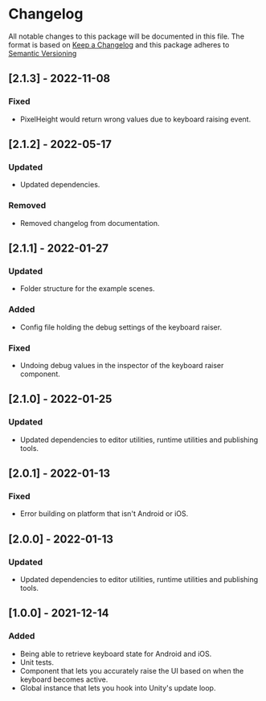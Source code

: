 # Changelog

All notable changes to this package will be documented in this file.
The format is based on [Keep a Changelog](https://keepachangelog.com/en/1.0.0/) and this package adheres to [Semantic Versioning](https://semver.org/)

## [2.1.3] - 2022-11-08
### Fixed
- PixelHeight would return wrong values due to keyboard raising event.

## [2.1.2] - 2022-05-17
### Updated
- Updated dependencies.
### Removed
- Removed changelog from documentation.

## [2.1.1] - 2022-01-27
### Updated
- Folder structure for the example scenes.

### Added
- Config file holding the debug settings of the keyboard raiser.

### Fixed
- Undoing debug values in the inspector of the keyboard raiser component.

## [2.1.0] - 2022-01-25
### Updated
- Updated dependencies to editor utilities, runtime utilities and publishing tools.

## [2.0.1] - 2022-01-13
### Fixed
- Error building on platform that isn't Android or iOS.

## [2.0.0] - 2022-01-13
### Updated
- Updated dependencies to editor utilities, runtime utilities and publishing tools.

## [1.0.0] - 2021-12-14
### Added
 - Being able to retrieve keyboard state for Android and iOS.
 - Unit tests.
 - Component that lets you accurately raise the UI based on when the keyboard becomes active.
 - Global instance that lets you hook into Unity's update loop.